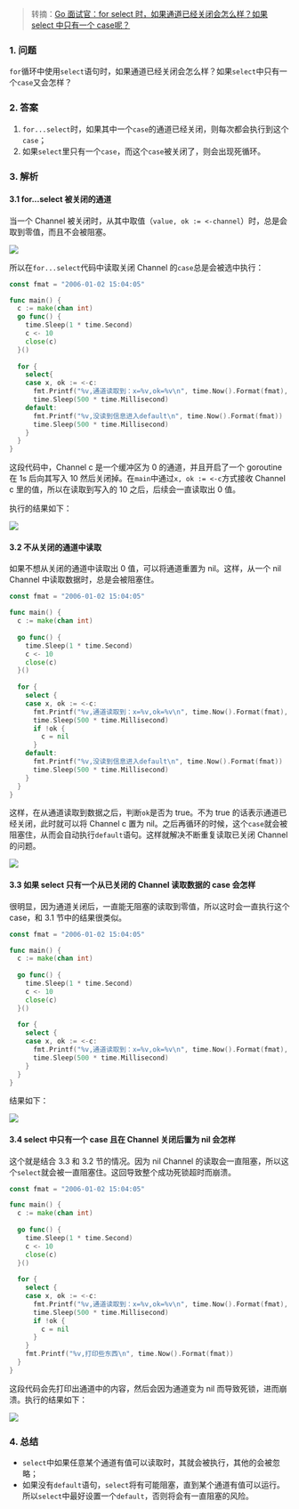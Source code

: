 > 转摘：[Go 面试官：for select 时，如果通道已经关闭会怎么样？如果 select 中只有一个 case呢？](https://mp.weixin.qq.com/s/59qdNpqOzMXWY_jUOddNow)

### 1. 问题

`for`循环中使用`select`语句时，如果通道已经关闭会怎么样？如果`select`中只有一个`case`又会怎样？

### 2. 答案

1. `for...select`时，如果其中一个`case`的通道已经关闭，则每次都会执行到这个`case`；
2. 如果`select`里只有一个`case`，而这个`case`被关闭了，则会出现死循环。

### 3. 解析


#### 3.1 for...select 被关闭的通道

当一个 Channel 被关闭时，从其中取值（`value, ok := <-channel`）时，总是会取到零值，而且不会被阻塞。

![](http://cnd.qiniu.lin07ux.cn/markdown/1640067522112-04afe50eef59.jpg)

所以在`for...select`代码中读取关闭 Channel 的`case`总是会被选中执行：

```go
const fmat = "2006-01-02 15:04:05"

func main() {
  c := make(chan int)
  go func() {
    time.Sleep(1 * time.Second)
    c <- 10
    close(c)
  }()
  
  for {
    select{
    case x, ok := <-c:
      fmt.Printf("%v,通道读取到：x=%v,ok=%v\n", time.Now().Format(fmat), x, ok)
      time.Sleep(500 * time.Millisecond)
    default:
      fmt.Printf("%v,没读到信息进入default\n", time.Now().Format(fmat))
      time.Sleep(500 * time.Millisecond)
    }
  }
}
```

这段代码中，Channel c 是一个缓冲区为 0 的通道，并且开启了一个 goroutine 在 1s 后向其写入 10 然后关闭掉。在`main`中通过`x, ok := <-c`方式接收 Channel c 里的值，所以在读取到写入的 10 之后，后续会一直读取出 0 值。

执行的结果如下：

![](http://cnd.qiniu.lin07ux.cn/markdown/1640067055301-f1268faf97f4.jpg)

#### 3.2 不从关闭的通道中读取

如果不想从关闭的通道中读取出 0 值，可以将通道重置为 nil。这样，从一个 nil Channel 中读取数据时，总是会被阻塞住。

```go
const fmat = "2006-01-02 15:04:05"

func main() {
  c := make(chan int)
  
  go func() {
    time.Sleep(1 * time.Second)
    c <- 10
    close(c)
  }()
  
  for {
    select {
    case x, ok := <-c:
      fmt.Printf("%v,通道读取到：x=%v,ok=%v\n", time.Now().Format(fmat), x, ok)
      time.Sleep(500 * time.Millisecond)
      if !ok {
        c = nil
      }
    default:
      fmt.Printf("%v,没读到信息进入default\n", time.Now().Format(fmat))
      time.Sleep(500 * time.Millisecond)
    }
  }
}
```

这样，在从通道读取到数据之后，判断`ok`是否为 true。不为 true 的话表示通道已经关闭，此时就可以将 Channel c 置为 nil。之后再循环的时候，这个`case`就会被阻塞住，从而会自动执行`default`语句。这样就解决不断重复读取已关闭 Channel 的问题。

![](http://cnd.qiniu.lin07ux.cn/markdown/1640067745321-33f4afb2d717.jpg)

#### 3.3 如果 select 只有一个从已关闭的 Channel 读取数据的 case 会怎样

很明显，因为通道关闭后，一直能无阻塞的读取到零值，所以这时会一直执行这个 case，和 3.1 节中的结果很类似。

```go
const fmat = "2006-01-02 15:04:05"

func main() {
  c := make(chan int)
  
  go func() {
    time.Sleep(1 * time.Second)
    c <- 10
    close(c)
  }()
  
  for {
    select {
    case x, ok := <-c:
      fmt.Printf("%v,通道读取到：x=%v,ok=%v\n", time.Now().Format(fmat), x, ok)
      time.Sleep(500 * time.Millisecond)
    }
  }
}
```

结果如下：

![](http://cnd.qiniu.lin07ux.cn/markdown/1640067929211-0573ea65f2a3.jpg)

#### 3.4 select 中只有一个 case 且在 Channel 关闭后置为 nil 会怎样

这个就是结合 3.3 和 3.2 节的情况。因为 nil Channel 的读取会一直阻塞，所以这个`select`就会被一直阻塞住。这回导致整个成功死锁超时而崩溃。

```go
const fmat = "2006-01-02 15:04:05"

func main() {
  c := make(chan int)
  
  go func() {
    time.Sleep(1 * time.Second)
    c <- 10
    close(c)
  }()
  
  for {
    select {
    case x, ok := <-c:
      fmt.Printf("%v,通道读取到：x=%v,ok=%v\n", time.Now().Format(fmat), x, ok)
      time.Sleep(500 * time.Millisecond)
      if !ok {
        c = nil
      }
    }
    fmt.Printf("%v,打印些东西\n", time.Now().Format(fmat))
  }
}
```

这段代码会先打印出通道中的内容，然后会因为通道变为 nil 而导致死锁，进而崩溃。执行的结果如下：

![](http://cnd.qiniu.lin07ux.cn/markdown/1640068110624-a5598e072add.jpg)

### 4. 总结

* `select`中如果任意某个通道有值可以读取时，其就会被执行，其他的会被忽略；
* 如果没有`default`语句，`select`将有可能阻塞，直到某个通道有值可以运行。所以`select`中最好设置一个`default`，否则将会有一直阻塞的风险。

